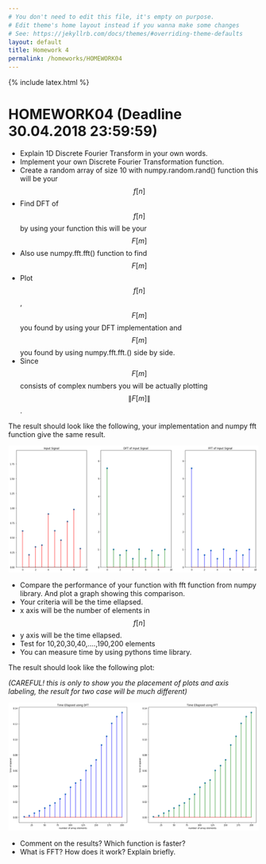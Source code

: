 ```yaml
---
# You don't need to edit this file, it's empty on purpose.
# Edit theme's home layout instead if you wanna make some changes
# See: https://jekyllrb.com/docs/themes/#overriding-theme-defaults
layout: default
title: Homework 4
permalink: /homeworks/HOMEWORK04
---
```

{% include latex.html %}

# HOMEWORK04 (Deadline 30.04.2018 23:59:59)

* Explain 1D Discrete Fourier Transform in your own words.
* Implement your own Discrete Fourier Transformation function.
* Create a random array of size 10 with numpy.random.rand() function this will be your $$f[n]$$
* Find DFT of $$f[n]$$ by using your function this will be your $$F[m]$$
* Also use numpy.fft.fft() function to find $$F[m]$$
* Plot $$f[n]$$ , $$F[m]$$ you found by using your  DFT implementation and $$F[m]$$ you found by using numpy.fft.fft.\(\) side by side.
* Since $$F[m]$$ consists of complex numbers you will be actually plotting $$\|F[m]\|$$.

The result should look like the following, your implementation and numpy fft function give the same result.


![png](HOMEWORK04_files/HOMEWORK04_2_0.png)


* Compare the performance of your function with fft function from numpy library. And plot a graph showing this comparison.
* Your criteria will be the time ellapsed.
* x axis will be the number of elements in $$f[n]$$
* y axis will be the time ellapsed.
* Test for 10,20,30,40,....,190,200 elements
* You can measure time by using pythons time library.

The result should look like the following plot:

_(CAREFUL! this is only to show you the placement of plots and axis labeling, the result for two case will be much different)_


![png](HOMEWORK04_files/HOMEWORK04_4_0.png)



* Comment on the results? Which function is faster?
* What is FFT? How does it work? Explain briefly.
